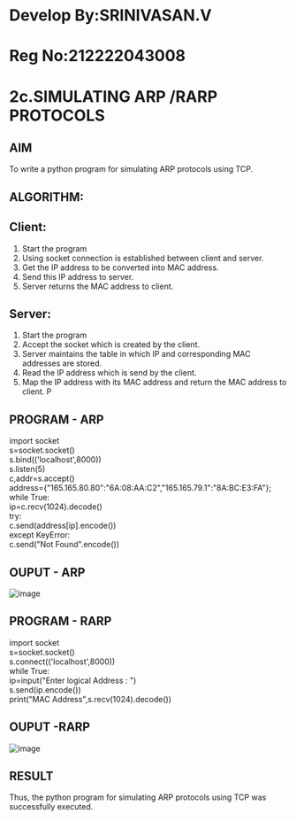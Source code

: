 # Develop By:SRINIVASAN.V
# Reg No:212222043008
# 2c.SIMULATING ARP /RARP PROTOCOLS
## AIM
To write a python program for simulating ARP protocols using TCP.
## ALGORITHM:
## Client:
1. Start the program
2. Using socket connection is established between client and server.
3. Get the IP address to be converted into MAC address.
4. Send this IP address to server.
5. Server returns the MAC address to client.
## Server:
1. Start the program
2. Accept the socket which is created by the client.
3. Server maintains the table in which IP and corresponding MAC addresses are
stored.
4. Read the IP address which is send by the client.
5. Map the IP address with its MAC address and return the MAC address to client.
P
## PROGRAM - ARP
import socket   
s=socket.socket()   
s.bind(('localhost',8000))  
s.listen(5)  
c,addr=s.accept()   
address={"165.165.80.80":"6A:08:AA:C2","165.165.79.1":"8A:BC:E3:FA"};  
while True:   
ip=c.recv(1024).decode()   
try:   
c.send(address[ip].encode())   
except KeyError:  
c.send("Not Found".encode())   
## OUPUT - ARP
![image](https://github.com/srinivasanvaiyali/2c.ARP_RARP_PROTOCOLS/assets/145117665/b312750b-d3dc-4190-a8c1-9b2f65e027af)

## PROGRAM - RARP
import socket  
s=socket.socket()   
s.connect(('localhost',8000))   
while True:    
ip=input("Enter logical Address : ")  
s.send(ip.encode())   
print("MAC Address",s.recv(1024).decode())   
## OUPUT -RARP
![image](https://github.com/srinivasanvaiyali/2c.ARP_RARP_PROTOCOLS/assets/145117665/f6a3975c-c1de-4d0d-a7ce-62502a49e5cd)

## RESULT
Thus, the python program for simulating ARP protocols using TCP was successfully 
executed.
